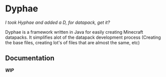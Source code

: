 # Dyphae
*I took Hyphae and added a D, for datapack, get it?*

Dyphae is a framework written in Java for easily creating Minecraft datapacks.
It simplifies alot of the datapack development process (Creating the base files, creating lot's of files that are almost the same, etc)

## Documentation
***WIP***
